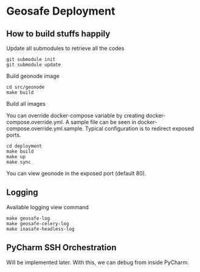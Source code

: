 # Geosafe Deployment

## How to build stuffs happily

Update all submodules to retrieve all the codes

```
git submodule init
git submodule update
```

Build geonode image

```
cd src/geonode
make build
```

Build all images

You can override docker-compose variable by creating docker-compose.override.yml. 
A sample file can be seen in docker-compose.override.yml.sample. Typical configuration 
is to redirect exposed ports.

```
cd deployment
make build
make up
make sync
```

You can view geonode in the exposed port (default 80).


## Logging

Available logging view command

```
make geosafe-log
make geosafe-celery-log
make inasafe-headless-log
```

## PyCharm SSH Orchestration

Will be implemented later. With this, we can debug from inside PyCharm.
